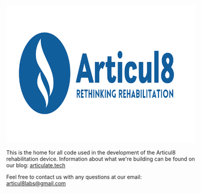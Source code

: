 <img src="https://raw.githubusercontent.com/RowanFerrabee/Articul8/master/imgs/logo.png" alt="Articul8 Logo" width="800" height="367">

This is the home for all code used in the development of the Articul8 rehabilitation device. Information about what we're building can be found on our blog: [articulate.tech](http://articulate.tech)

Feel free to contact us with any questions at our email: [articul8labs@gmail.com](mailto:articul8labs@gmail.com)


